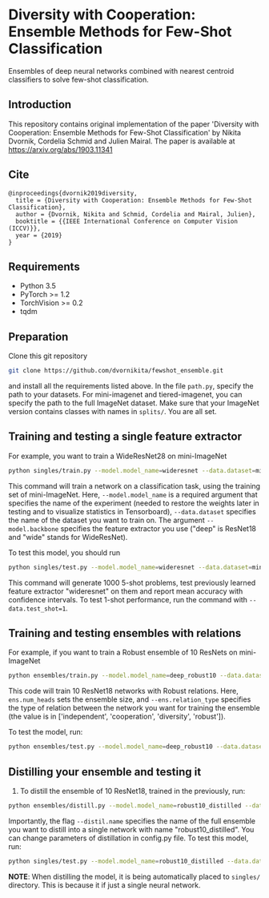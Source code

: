 # Diversity with Cooperation: Ensemble Methods for Few-Shot Classification

Ensembles of deep neural networks combined with nearest centroid classifiers to
solve few-shot classification. 

## Introduction
This repository contains original implementation of the paper 'Diversity with Cooperation: Ensemble Methods for Few-Shot Classification' by Nikita Dvornik, Cordelia Schmid and Julien Mairal.
The paper is available at https://arxiv.org/abs/1903.11341

## Cite

    @inproceedings{dvornik2019diversity,
      title = {Diversity with Cooperation: Ensemble Methods for Few-Shot Classification},
      author = {Dvornik, Nikita and Schmid, Cordelia and Mairal, Julien},
      booktitle = {{IEEE International Conference on Computer Vision (ICCV)}},
      year = {2019}
    }

## Requirements
* Python 3.5
* PyTorch >= 1.2
* TorchVision >= 0.2
* tqdm

## Preparation
Clone this git repository
```sh
git clone https://github.com/dvornikita/fewshot_ensemble.git
```
and install all the requirements listed above.
In the file `path.py`, specify the path to your datasets. For mini-imagenet and tiered-imagenet, you can specify the path to the full ImageNet dataset. Make sure that your ImageNet version contains classes with names in `splits/`.
You are all set.

## Training and testing a single feature extractor
For example, you want to train a WideResNet28 on mini-ImageNet
```sh
python singles/train.py --model.model_name=wideresnet --data.dataset=mini_imagenet --model.backbone=wide 
```
This command will train a network on a classification task, using the training set of mini-ImageNet.
Here, `--model.model_name` is a required argument that specifies the name of the experiment (needed to restore the weights later in testing and to visualize statistics in Tensorboard), `--data.dataset` specifies the name of the dataset you want to train on. The argument `--model.backbone` specifies the feature extractor you use ("deep" is ResNet18 and "wide" stands for WideResNet). 

To test this model, you should run
```sh
python singles/test.py --model.model_name=wideresnet --data.dataset=mini_imagenet --model.backbone=wide --data.test_shot=5
```
This command will generate 1000 5-shot problems, test previously learned feature extractor "wideresnet" on them and report mean accuracy with confidence intervals. To test 1-shot performance, run the command with `--data.test_shot=1`.

## Training and testing ensembles with relations
For example, if you want to train a Robust ensemble of 10 ResNets on mini-ImageNet
```sh
python ensembles/train.py --model.model_name=deep_robust10 --data.dataset=mini_imagenet --model.backbone=deep --ens.num_heads=10 --ens.relation_type=robust
```
This code will train 10 ResNet18 networks with Robust relations. Here, `ens.num_heads` sets the ensemble size, and `--ens.relation_type` specifies the type of relation between the network you want for training the ensemble (the value is in ['independent', 'cooperation', 'diversity', 'robust']).

To test the model, run:
```sh
python ensembles/test.py --model.model_name=deep_robust10 --data.dataset=mini_imagenet --model.backbone=deep --ens.num_heads=10 --data.test_shot=5
```

## Distilling your ensemble and testing it
1. To distill the ensemble of 10 ResNet18, trained in the previously, run:
```sh
python ensembles/distill.py --model.model_name=robust10_distilled --data.dataset=mini_imagenet --model.backbone=deep --ens.num_heads=10 --distil.name=deep_robust10
```
Importantly, the flag `--distil.name` specifies the name of the full ensemble you want to distill into a single network with name "robust10_distilled". You can change parameters of distillation in config.py file.
To test this model, run:
```sh
python singles/test.py --model.model_name=robust10_distilled --data.dataset=mini_imagenet --model.backbone=wide --data.test_shot=5
```
    
__NOTE__: When distilling the model, it is being automatically placed to `singles/` directory. This is because it if just a single neural network.
